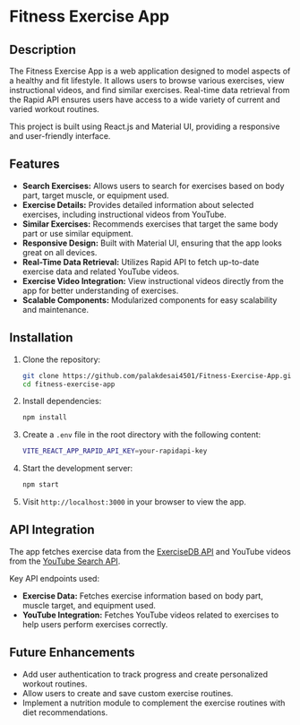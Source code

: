# Fitness Exercise App

## Description
The Fitness Exercise App is a web application designed to model aspects of a healthy and fit lifestyle. It allows users to browse various exercises, view instructional videos, and find similar exercises. Real-time data retrieval from the Rapid API ensures users have access to a wide variety of current and varied workout routines.

This project is built using React.js and Material UI, providing a responsive and user-friendly interface.

## Features
- **Search Exercises:** Allows users to search for exercises based on body part, target muscle, or equipment used.
- **Exercise Details:** Provides detailed information about selected exercises, including instructional videos from YouTube.
- **Similar Exercises:** Recommends exercises that target the same body part or use similar equipment.
- **Responsive Design:** Built with Material UI, ensuring that the app looks great on all devices.
- **Real-Time Data Retrieval:** Utilizes Rapid API to fetch up-to-date exercise data and related YouTube videos.
- **Exercise Video Integration:** View instructional videos directly from the app for better understanding of exercises.
- **Scalable Components:** Modularized components for easy scalability and maintenance.

## Installation

1. Clone the repository:

    ```bash
    git clone https://github.com/palakdesai4501/Fitness-Exercise-App.git
    cd fitness-exercise-app
    ```

2. Install dependencies:

    ```bash
    npm install
    ```

3. Create a `.env` file in the root directory with the following content:

    ```bash
    VITE_REACT_APP_RAPID_API_KEY=your-rapidapi-key
    ```

4. Start the development server:

    ```bash
    npm start
    ```

5. Visit `http://localhost:3000` in your browser to view the app.

## API Integration
The app fetches exercise data from the [ExerciseDB API](https://rapidapi.com/justin-WFnsXH_t6/api/exercisedb) and YouTube videos from the [YouTube Search API](https://rapidapi.com/h0p3rwe/api/youtube-search-and-download/).

Key API endpoints used:
- **Exercise Data:** Fetches exercise information based on body part, muscle target, and equipment used.
- **YouTube Integration:** Fetches YouTube videos related to exercises to help users perform exercises correctly.

## Future Enhancements
- Add user authentication to track progress and create personalized workout routines.
- Allow users to create and save custom exercise routines.
- Implement a nutrition module to complement the exercise routines with diet recommendations.

